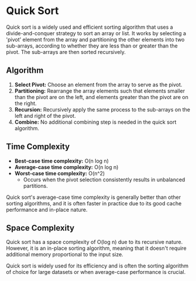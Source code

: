# Quick Sort

Quick sort is a widely used and efficient sorting algorithm that uses a divide-and-conquer strategy to sort an array or list. It works by selecting a 'pivot' element from the array and partitioning the other elements into two sub-arrays, according to whether they are less than or greater than the pivot. The sub-arrays are then sorted recursively.

## Algorithm

1. **Select Pivot:** Choose an element from the array to serve as the pivot.
2. **Partitioning:** Rearrange the array elements such that elements smaller than the pivot are on the left, and elements greater than the pivot are on the right.
3. **Recursion:** Recursively apply the same process to the sub-arrays on the left and right of the pivot.
4. **Combine:** No additional combining step is needed in the quick sort algorithm.

## Time Complexity

- **Best-case time complexity:** O(n log n)
- **Average-case time complexity:** O(n log n)
- **Worst-case time complexity:** O(n^2)
  - Occurs when the pivot selection consistently results in unbalanced partitions.

Quick sort's average-case time complexity is generally better than other sorting algorithms, and it is often faster in practice due to its good cache performance and in-place nature.

## Space Complexity

Quick sort has a space complexity of O(log n) due to its recursive nature. However, it is an in-place sorting algorithm, meaning that it doesn't require additional memory proportional to the input size.

Quick sort is widely used for its efficiency and is often the sorting algorithm of choice for large datasets or when average-case performance is crucial.
